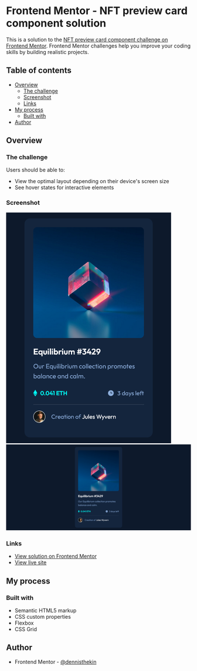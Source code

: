 # Frontend Mentor - NFT preview card component solution

This is a solution to the [NFT preview card component challenge on Frontend Mentor](https://www.frontendmentor.io/challenges/nft-preview-card-component-SbdUL_w0U). Frontend Mentor challenges help you improve your coding skills by building realistic projects. 

## Table of contents

- [Overview](#overview)
  - [The challenge](#the-challenge)
  - [Screenshot](#screenshot)
  - [Links](#links)
- [My process](#my-process)
  - [Built with](#built-with)
- [Author](#author)

## Overview

### The challenge

Users should be able to:

- View the optimal layout depending on their device's screen size
- See hover states for interactive elements

### Screenshot

![mobile-view](images/mobile-view.png)
![desktop-view](images/desktop-view.png)


### Links

- [View solution on Frontend Mentor]()
- [View live site](https://nft-preview-card-dennisthekin.vercel.app/)

## My process

### Built with

- Semantic HTML5 markup
- CSS custom properties
- Flexbox
- CSS Grid

## Author

- Frontend Mentor - [@dennisthekin](https://www.frontendmentor.io/profile/dennisthekin)
